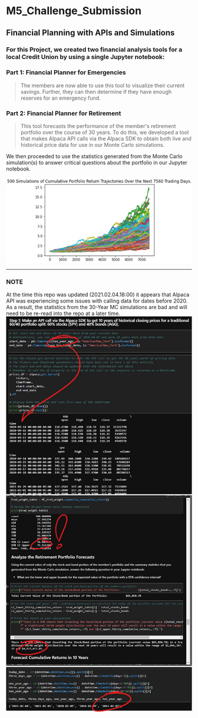 # **M5_Challenge_Submission**
## **Financial Planning with APIs and Simulations**
### For this Project, we created two financial analysis tools for a local Credit Union by using a single Jupyter notebook:

### **Part 1: Financial Planner for Emergencies** 
> The members are now able to use this tool to visualize their current savings. Further, they can then determine if they have enough reserves for an emergency fund.

### **Part 2: Financial Planner for Retirement** 
> This tool forecasts the performance of the member's retirement portfolio over the course of 30 years. To do this, we developed a tool that makes Alpaca API calls via the Alpaca SDK to obtain both live and historical price data for use in our Monte Carlo simulations.

We then proceeded to use the statistics generated from the Monte Carlo simulation(s) to answer critical questions about the portfolio in our Jupyter notebook.

![image](https://github.com/sfkonrad/M5_Challenge_Submission/blob/main/IMAGE_Cumulative_Portfolio_Return_Trajectories.jpg)



---
###  **NOTE**
At the time this repo was updated (2021.02.04.18:00) it appears that Alpaca API was experiencing some issues with calling data for dates before 2020. As a result, the statistics from the 30-Year MC simulations are bad and will need to be re-read into the repo at a later time.
![image](./IMAGE_30_year_bad_head.jpg)
![image](./IMAGE_30_year_bad_values.jpg)
![image](./IMAGE_30_year_timedelta.jpg)
